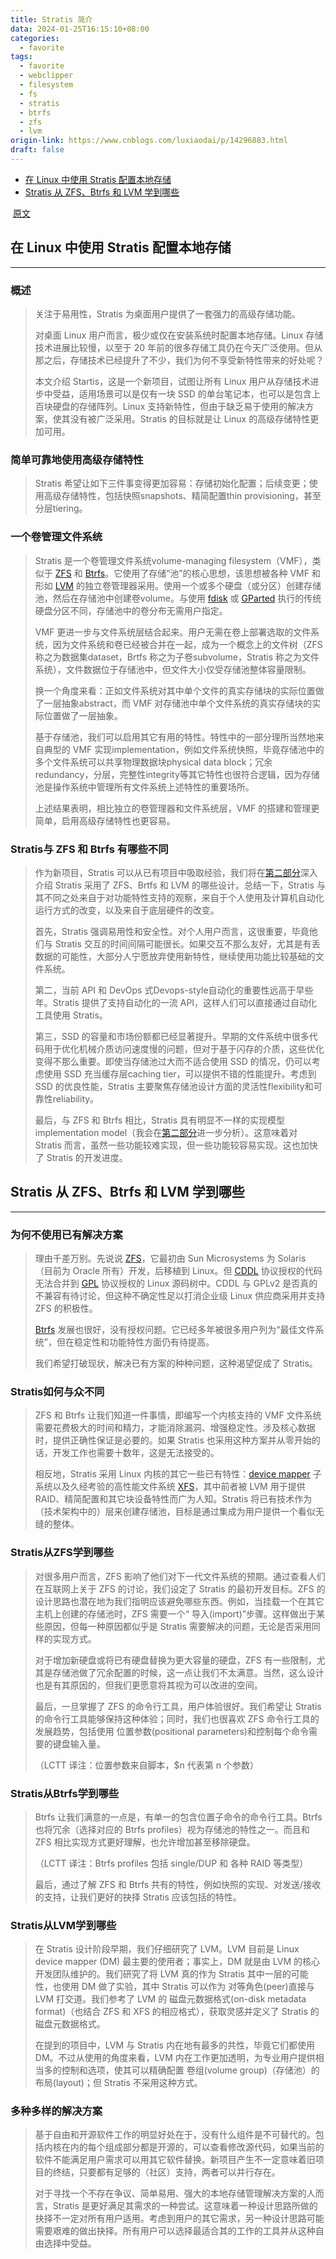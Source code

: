 ```yaml
---
title: Stratis 简介
data: 2024-01-25T16:15:10+08:00
categories:
  - favorite
tags:
  - favorite
  - webclipper
  - filesystem
  - fs
  - stratis
  - btrfs
  - zfs
  - lvm
origin-link: https://www.cnblogs.com/luxiaodai/p/14296883.html
draft: false
---
```

-   [在 Linux 中使用 Stratis 配置本地存储](https://www.cnblogs.com/luxiaodai/p/14296883.html#_label0)
-   [Stratis 从 ZFS、Btrfs 和 LVM 学到哪些](https://www.cnblogs.com/luxiaodai/p/14296883.html#_label1)

 [原文](https://linux.cn/article-9736-1.html)

## 在 Linux 中使用 Stratis 配置本地存储

___

### 概述

> 关注于易用性，Stratis 为桌面用户提供了一套强力的高级存储功能。
>
> 对桌面 Linux 用户而言，极少或仅在安装系统时配置本地存储。Linux 存储技术进展比较慢，以至于 20 年前的很多存储工具仍在今天广泛使用。但从那之后，存储技术已经提升了不少，我们为何不享受新特性带来的好处呢？
>
> 本文介绍 Startis，这是一个新项目，试图让所有 Linux 用户从存储技术进步中受益，适用场景可以是仅有一块 SSD 的单台笔记本，也可以是包含上百块硬盘的存储阵列。Linux 支持新特性，但由于缺乏易于使用的解决方案，使其没有被广泛采用。Stratis 的目标就是让 Linux 的高级存储特性更加可用。

### 简单可靠地使用高级存储特性

> Stratis 希望让如下三件事变得更加容易：存储初始化配置；后续变更；使用高级存储特性，包括快照snapshots、精简配置thin provisioning，甚至分层tiering。

### 一个卷管理文件系统

> Stratis 是一个卷管理文件系统volume-managing filesystem（VMF），类似于 [ZFS](https://en.wikipedia.org/wiki/ZFS) 和 [Btrfs](https://en.wikipedia.org/wiki/Btrfs)。它使用了存储“池”的核心思想，该思想被各种 VMF 和 形如 [LVM](https://en.wikipedia.org/wiki/Logical_Volume_Manager_(Linux)) 的独立卷管理器采用。使用一个或多个硬盘（或分区）创建存储池，然后在存储池中创建卷volume。与使用 [fdisk](https://en.wikipedia.org/wiki/Fdisk) 或 [GParted](https://gparted.org/) 执行的传统硬盘分区不同，存储池中的卷分布无需用户指定。
>
> VMF 更进一步与文件系统层结合起来。用户无需在卷上部署选取的文件系统，因为文件系统和卷已经被合并在一起，成为一个概念上的文件树（ZFS 称之为数据集dataset，Brtfs 称之为子卷subvolume，Stratis 称之为文件系统），文件数据位于存储池中，但文件大小仅受存储池整体容量限制。
>
> 换一个角度来看：正如文件系统对其中单个文件的真实存储块的实际位置做了一层抽象abstract，而 VMF 对存储池中单个文件系统的真实存储块的实际位置做了一层抽象。
>
> 基于存储池，我们可以启用其它有用的特性。特性中的一部分理所当然地来自典型的 VMF 实现implementation，例如文件系统快照，毕竟存储池中的多个文件系统可以共享物理数据块physical data block；冗余redundancy，分层，完整性integrity等其它特性也很符合逻辑，因为存储池是操作系统中管理所有文件系统上述特性的重要场所。
>
> 上述结果表明，相比独立的卷管理器和文件系统层，VMF 的搭建和管理更简单，启用高级存储特性也更容易。

### Stratis与 ZFS 和 Btrfs 有哪些不同

> 作为新项目，Stratis 可以从已有项目中吸取经验，我们将在[第二部分](https://opensource.com/article/18/4/stratis-lessons-learned)深入介绍 Stratis 采用了 ZFS、Brtfs 和 LVM 的哪些设计。总结一下，Stratis 与其不同之处来自于对功能特性支持的观察，来自于个人使用及计算机自动化运行方式的改变，以及来自于底层硬件的改变。
>
> 首先，Stratis 强调易用性和安全性。对个人用户而言，这很重要，毕竟他们与 Stratis 交互的时间间隔可能很长。如果交互不那么友好，尤其是有丢数据的可能性，大部分人宁愿放弃使用新特性，继续使用功能比较基础的文件系统。
>
> 第二，当前 API 和 DevOps 式Devops-style自动化的重要性远高于早些年。Stratis 提供了支持自动化的一流 API，这样人们可以直接通过自动化工具使用 Stratis。
>
> 第三，SSD 的容量和市场份额都已经显著提升。早期的文件系统中很多代码用于优化机械介质访问速度慢的问题，但对于基于闪存的介质，这些优化变得不那么重要。即使当存储池过大而不适合使用 SSD 的情况，仍可以考虑使用 SSD 充当缓存层caching tier，可以提供不错的性能提升。考虑到 SSD 的优良性能，Stratis 主要聚焦存储池设计方面的灵活性flexibility和可靠性reliability。
>
> 最后，与 ZFS 和 Btrfs 相比，Stratis 具有明显不一样的实现模型implementation model（我会在[第二部分](https://opensource.com/article/18/4/stratis-lessons-learned)进一步分析）。这意味着对 Stratis 而言，虽然一些功能较难实现，但一些功能较容易实现。这也加快了 Stratis 的开发进度。

## Stratis 从 ZFS、Btrfs 和 LVM 学到哪些

___

### 为何不使用已有解决方案

> 理由千差万别。先说说 [ZFS](https://link.zhihu.com/?target=https%3A//en.wikipedia.org/wiki/ZFS)，它最初由 Sun Microsystems 为 Solaris （目前为 Oracle 所有）开发，后移植到 Linux。但 [CDDL](https://link.zhihu.com/?target=https%3A//en.wikipedia.org/wiki/Common_Development_and_Distribution_License) 协议授权的代码无法合并到 [GPL](https://link.zhihu.com/?target=https%3A//en.wikipedia.org/wiki/GNU_General_Public_License) 协议授权的 Linux 源码树中。CDDL 与 GPLv2 是否真的不兼容有待讨论，但这种不确定性足以打消企业级 Linux 供应商采用并支持 ZFS 的积极性。
>
> [Btrfs](https://link.zhihu.com/?target=https%3A//en.wikipedia.org/wiki/Btrfs) 发展也很好，没有授权问题。它已经多年被很多用户列为“最佳文件系统”，但在稳定性和功能特性方面仍有待提高。
>
> 我们希望打破现状，解决已有方案的种种问题，这种渴望促成了 Stratis。

### Stratis如何与众不同

> ZFS 和 Btrfs 让我们知道一件事情，即编写一个内核支持的 VMF 文件系统需要花费极大的时间和精力，才能消除漏洞、增强稳定性。涉及核心数据时，提供正确性保证是必要的。如果 Stratis 也采用这种方案并从零开始的话，开发工作也需要十数年，这是无法接受的。
>
> 相反地，Stratis 采用 Linux 内核的其它一些已有特性：[device mapper](https://link.zhihu.com/?target=https%3A//en.wikipedia.org/wiki/Device_mapper) 子系统以及久经考验的高性能文件系统 [XFS](https://link.zhihu.com/?target=https%3A//en.wikipedia.org/wiki/XFS)，其中前者被 LVM 用于提供 RAID、精简配置和其它块设备特性而广为人知。Stratis 将已有技术作为（技术架构中的）层来创建存储池，目标是通过集成为用户提供一个看似无缝的整体。

### Stratis从ZFS学到哪些

> 对很多用户而言，ZFS 影响了他们对下一代文件系统的预期。通过查看人们在互联网上关于 ZFS 的讨论，我们设定了 Stratis 的最初开发目标。ZFS 的设计思路也潜在地为我们指明应该避免哪些东西。例如，当挂载一个在其它主机上创建的存储池时，ZFS 需要一个“ 导入(import)”步骤。这样做出于某些原因，但每一种原因都似乎是 Stratis 需要解决的问题，无论是否采用同样的实现方式。
>
> 对于增加新硬盘或将已有硬盘替换为更大容量的硬盘，ZFS 有一些限制，尤其是存储池做了冗余配置的时候，这一点让我们不太满意。当然，这么设计也是有其原因的，但我们更愿意将其视为可以改进的空间。
>
> 最后，一旦掌握了 ZFS 的命令行工具，用户体验很好。我们希望让 Stratis 的命令行工具能够保持这种体验；同时，我们也很喜欢 ZFS 命令行工具的发展趋势，包括使用 位置参数(positional parameters)和控制每个命令需要的键盘输入量。
>
> （LCTT 译注：位置参数来自脚本，$n 代表第 n 个参数）

### Stratis从Btrfs学到哪些

> Btrfs 让我们满意的一点是，有单一的包含位置子命令的命令行工具。Btrfs 也将冗余（选择对应的 Btrfs profiles）视为存储池的特性之一。而且和 ZFS 相比实现方式更好理解，也允许增加甚至移除硬盘。
>
> （LCTT 译注：Btrfs profiles 包括 single/DUP 和 各种 RAID 等类型）
>
> 最后，通过了解 ZFS 和 Btrfs 共有的特性，例如快照的实现、对发送/接收的支持，让我们更好的抉择 Stratis 应该包括的特性。

### Stratis从LVM学到哪些

> 在 Stratis 设计阶段早期，我们仔细研究了 LVM。LVM 目前是 Linux device mapper (DM) 最主要的使用者；事实上，DM 就是由 LVM 的核心开发团队维护的。我们研究了将 LVM 真的作为 Stratis 其中一层的可能性，也使用 DM 做了实验，其中 Stratis 可以作为 对等角色(peer)直接与 LVM 打交道。我们参考了 LVM 的 磁盘元数据格式(on-disk metadata format)（也结合 ZFS 和 XFS 的相应格式），获取灵感并定义了 Stratis 的磁盘元数据格式。
>
> 在提到的项目中，LVM 与 Stratis 内在地有最多的共性，毕竟它们都使用 DM。不过从使用的角度来看，LVM 内在工作更加透明，为专业用户提供相当多的控制和选项，使其可以精确配置 卷组(volume group)（存储池）的 布局(layout)；但 Stratis 不采用这种方式。

### 多种多样的解决方案

> 基于自由和开源软件工作的明显好处在于，没有什么组件是不可替代的。包括内核在内的每个组成部分都是开源的，可以查看修改源代码，如果当前的软件不能满足用户需求可以用其它软件替换。新项目产生不一定意味着旧项目的终结，只要都有足够的（社区）支持，两者可以并行存在。
>
> 对于寻找一个不存在争议、简单易用、强大的本地存储管理解决方案的人而言，Stratis 是更好满足其需求的一种尝试。这意味着一种设计思路所做的抉择不一定对所有用户适用。考虑到用户的其它需求，另一种设计思路可能需要艰难的做出抉择。所有用户可以选择最适合其的工作的工具并从这种自由选择中受益。
